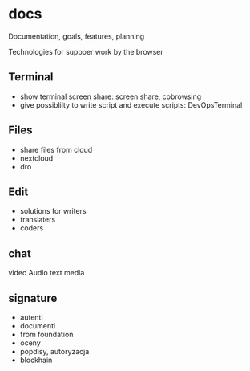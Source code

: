 # docs
Documentation, goals, features, planning


Technologies for suppoer work by the browser

## Terminal

+ show terminal screen share: screen share, cobrowsing
+ give possiblilty to write script and execute scripts: DevOpsTerminal
  
## Files

+ share files from cloud
+ nextcloud
+ dro
  
## Edit

+ solutions for writers
+ translaters
+ coders


## chat

video
Audio
text
media


## signature
+ autenti
+ documenti
+ from foundation
+ oceny
+ popdisy, autoryzacja
+ blockhain


